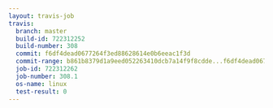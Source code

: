 ```yaml
---
layout: travis-job
travis:
  branch: master
  build-id: 722312252
  build-number: 308
  commit: f6df4dead0677264f3ed88628614e0b6eeac1f3d
  commit-range: b861b8379d1a9eed052263410dcb7a14f9f8cdde...f6df4dead0677264f3ed88628614e0b6eeac1f3d
  job-id: 722312262
  job-number: 308.1
  os-name: linux
  test-result: 0
---
```

